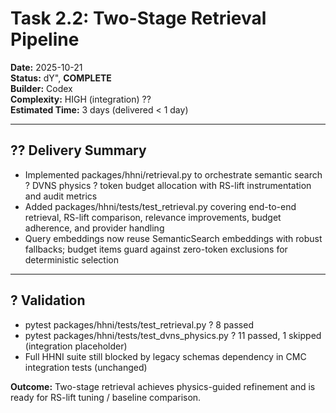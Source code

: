 # Task 2.2: Two-Stage Retrieval Pipeline

**Date:** 2025-10-21  
**Status:** dY", **COMPLETE**  
**Builder:** Codex  
**Complexity:** HIGH (integration) ??  
**Estimated Time:** 3 days (delivered < 1 day)

---

## ?? Delivery Summary

- Implemented packages/hhni/retrieval.py to orchestrate semantic search ? DVNS physics ? token budget allocation with RS-lift instrumentation and audit metrics
- Added packages/hhni/tests/test_retrieval.py covering end-to-end retrieval, RS-lift comparison, relevance improvements, budget adherence, and provider handling
- Query embeddings now reuse SemanticSearch embeddings with robust fallbacks; budget items guard against zero-token exclusions for deterministic selection

---

## ? Validation

- pytest packages/hhni/tests/test_retrieval.py ? 8 passed  
- pytest packages/hhni/tests/test_dvns_physics.py ? 11 passed, 1 skipped (integration placeholder)  
- Full HHNI suite still blocked by legacy schemas dependency in CMC integration tests (unchanged)

**Outcome:** Two-stage retrieval achieves physics-guided refinement and is ready for RS-lift tuning / baseline comparison.
